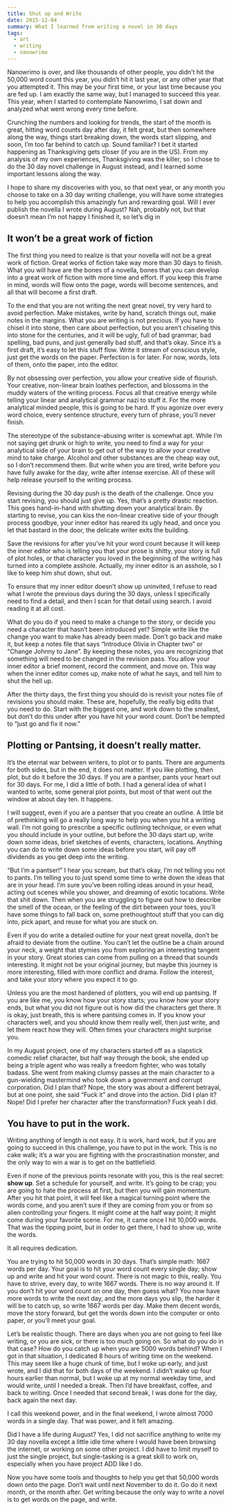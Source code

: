```yaml
---
title: Shut up and Write
date: 2015-12-04
summary: What I learned from writing a novel in 30 days
tags:
  - art
  - writing
  - nanowrimo
---
```


Nanowrimo is over, and like thousands of other people, you didn’t hit the 50,000 word count this year, you didn’t hit it last year, or any other year that you attempted it.  This may be your first time, or your last time because you are fed up.  I am exactly the same way, but I managed to succeed this year.  This year, when I started to contemplate Nanowrimo, I sat down and analyzed what went wrong every time before.

Crunching the numbers and looking for trends, the start of the month is great, hitting word counts day after day, it felt great, but then somewhere along the way, things start breaking down, the words start slipping, and soon, I’m too far behind to catch up.  Sound familiar?  I bet it started happening as Thanksgiving gets closer (if you are in the US).  From my analysis of my own experiences, Thanksgiving was the killer, so I chose to do the 30 day novel challenge in August instead, and I learned some important lessons along the way.

I hope to share my discoveries with you, so that next year, or any month you choose to take on a 30 day writing challenge, you will have some strategies to help you accomplish this amazingly fun and rewarding goal.  Will I ever publish the novella I wrote during August?  Nah, probably not, but that doesn’t mean I’m not happy I finished it, so let’s dig in

## It won’t be a great work of fiction

The first thing you need to realize is that your novella will not be a great work of fiction.  Great works of fiction take way more than 30 days to finish.  What you will have are the bones of a novella, bones that you can develop into a great work of fiction with more time and effort.  If you keep this frame in mind, words will flow onto the page, words will become sentences, and all that will become a first draft.

To the end that you are not writing the next great novel, try very hard to avoid perfection.  Make mistakes, write by hand, scratch things out, make notes in the margins.  What you are writing is not precious. If you have to chisel it into stone, then care about perfection, but you aren’t chiseling this into stone for the centuries, and it will be ugly, full of bad grammar, bad spelling, bad puns, and just generally bad stuff, and that’s okay.  Since it’s a first draft, it’s easy to let this stuff flow.  Write it stream of conscious style, just get the words on the paper.  Perfection is for later.  For now, words, lots of them, onto the paper, into the editor.

By not obsessing over perfection, you allow your creative side of flourish.  Your creative, non-linear brain loathes perfection, and blossoms in the muddy waters of the writing process.  Focus all that creative energy while telling your linear and analytical grammar nazi to stuff it.  For the more analytical minded people, this is going to be hard.  If you agonize over every word choice, every sentence structure, every turn of phrase, you’ll never finish.

The stereotype of the substance-abusing writer is somewhat apt.  While I’m not saying get drunk or high to write, you need to find a way for your analytical side of your brain to get out of the way to allow your creative mind to take charge.  Alcohol and other substances are the cheap way out, so I don’t recommend them.  But write when you are tired, write before you have fully awake for the day, write after intense exercise.  All of these will help release yourself to the writing process.

Revising during the 30 day push is the death of the challenge.  Once you start revising, you should just give up.  Yes, that’s a pretty drastic reaction.  This goes hand-in-hand with shutting down your analytical brain.  By starting to revise, you can kiss the non-linear creative side of your though process goodbye, your inner editor has reared its ugly head, and once you let that bastard in the door, the delicate writer exits the building.

Save the revisions for after you’ve hit your word count because it will keep the inner editor who is telling you that your prose is shitty, your story is full of plot holes, or that character you loved in the beginning of the writing has turned into a complete asshole.  Actually, my inner editor is an asshole, so I like to keep him shut down, shut out.

To ensure that my inner editor doesn’t show up uninvited, I refuse to read what I wrote the previous days during the 30 days, unless I specifically need to find a detail, and then I scan for that detail using search.  I avoid reading it at all cost.

What do you do if you need to make a change to the story, or decide you need a character that hasn’t been introduced yet?  Simple write like the change you want to make has already been made.  Don’t go back and make it, but keep a notes file that says “Introduce Olivia in Chapter two” or “Change Johnny to Jane”.  By keeping these notes, you are recognizing that something will need to be changed in the revision pass.  You allow your inner editor a brief moment, record the comment, and move on.  This way when the inner editor comes up, make note of what he says, and tell him to shut the hell up.

After the thirty days, the first thing you should do is revisit your notes file of revisions you should make.  These are, hopefully, the really big edits that you need to do.  Start with the biggest one, and work down to the smallest, but don’t do this under after you have hit your word count.  Don’t be tempted to “just go and fix it now.”

## Plotting or Pantsing, it doesn’t really matter.

It’s the eternal war between writers, to plot or to pants.  There are arguments for both sides, but in the end, it does not matter.  If you like plotting, then plot, but do it before the 30 days.  If you are a pantser, pants your heart out for 30 days.  For me, I did a little of both.  I had a general idea of what I wanted to write, some general plot points, but most of that went out the window at about day ten.  It happens.

I will suggest, even if you are a pantser that you create an outline.  A little bit of prethinking will go a really long way to help you when you hit a writing wall.  I’m not going to prescribe a specific outlining technique, or even what you should include in your outline, but before the 30 days start up, write down some ideas, brief sketches of events, characters, locations.  Anything you can do to write down some ideas before you start, will pay off dividends as you get deep into the writing.

“But I’m a pantser!” I hear you scream, but that’s okay, I’m not telling you not to pants.  I’m telling you to just spend some time to write down the ideas that are in your head.  I’m sure you’ve been rolling ideas around in your head, acting out scenes while you shower, and dreaming of exotic locations.  Write that shit down.  Then when you are struggling to figure out how to describe the smell of the ocean, or the feeling of the dirt between your toes, you’ll have some things to fall back on, some prethoughtout stuff that you can dig into, pick apart, and reuse for what you are stuck on. 

Even if you do write a detailed outline for your next great novella, don’t be afraid to deviate from the outline.  You can’t let the outline be a chain around your neck, a weight that stymies you from exploring an interesting tangent in your story.  Great stories can come from pulling on a thread that sounds interesting.  It might not be your original journey, but maybe this journey is more interesting, filled with more conflict and drama.  Follow the interest, and take your story where you expect it to go.

Unless you are the most hardened of plotters, you will end up pantsing.  If you are like me, you know how your story starts; you know how your story ends, but what you did not figure out is how did the characters get there. It is okay, just breath, this is where pantsing comes in.  If you know your characters well, and you should know them really well, then just write, and let them react how they will.  Often times your characters might surprise you.

In my August project, one of my characters started off as a slapstick comedic relief character, but half way through the book, she ended up being a triple agent who was really a freedom fighter, who was totally badass.  She went from making clumsy passes at the main character to a gun-wielding mastermind who took down a government and corrupt corporation.  Did I plan that?  Nope, the story was about a different betrayal, but at one point, she said “Fuck it” and drove into the action.  Did I plan it?  Nope! Did I prefer her character after the transformation? Fuck yeah I did.
 
## You have to put in the work.

Writing anything of length is not easy.  It is work, hard work, but if you are going to succeed in this challenge, you have to put in the work.  This is no cake walk; it’s a war you are fighting with the procrastination monster, and the only way to win a war is to get on the battlefield.

Even if none of the previous points resonate with you, this is the real secret: **show up**.  Set a schedule for yourself, and write.  It’s going to be crap; you are going to hate the process at first, but then you will gain momentum.  After you hit that point, it will feel like a magical turning point where the words come, and you aren’t sure if they are coming from you or from so alien controlling your fingers.  It might come at the half way point; it might come during your favorite scene.  For me, it came once I hit 10,000 words.  That was the tipping point, but in order to get there, I had to show up, write the words.

It all requires dedication.

You are trying to hit 50,000 words in 30 days.  That’s simple math: 1667 words per day.  Your goal is to hit your word count every single day; show up and write and hit your word count.  There is not magic to this, really.  You have to strive, every day, to write 1667 words.  There is no way around it.  If you don’t hit your word count on one day, then guess what?  You now have more words to write the next day, and the more days you slip, the harder it will be to catch up, so write 1667 words per day.  Make them decent words, move the story forward, but get the words down into the computer or onto paper, or you’ll meet your goal.

Let’s be realistic though.  There are days when you are not going to feel like writing, or you are sick, or there is too much going on.  So what do you do in that case?  How do you catch up when you are 5000 words behind?  When I got in that situation, I dedicated 8 hours of writing time on the weekend.  This may seem like a huge chunk of time, but I woke up early, and just wrote, and I did that for both days of the weekend.  I didn’t wake up four hours earlier than normal, but I woke up at my normal weekday time, and would write, until I needed a break.  Then I’d have breakfast, coffee, and back to writing.  Once I needed that second break, I was done for the day, back again the next day.

I call this weekend power, and in the final weekend, I wrote almost 7000 words in a single day.  That was power, and it felt amazing.

Did I have a life during August?  Yes, I did not sacrifice anything to write my 30 day novella except a little idle time where I would have been browsing the internet, or working on some other project.  I did have to limit myself to just the single project, but single-tasking is a great skill to work on, especially when you have project ADD like I do.

Now you have some tools and thoughts to help you get that 50,000 words down onto the page.  Don’t wait until next November to do it.  Go do it next month, or the month after.  Get writing because the only way to write a novel is to get words on the page, and write.

